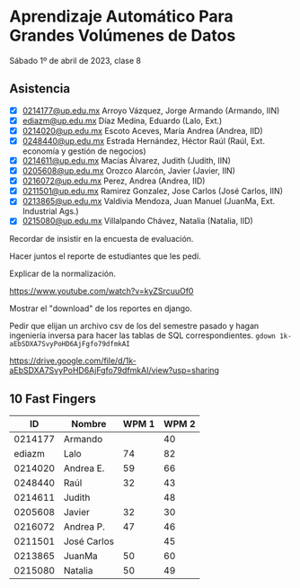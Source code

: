 Aprendizaje Automático Para Grandes Volúmenes de Datos
======================================================

Sábado 1º de abril de 2023, clase 8

Asistencia
----------

- [x] 0214177@up.edu.mx Arroyo Vázquez, Jorge Armando (Armando, IIN) 
- [x] ediazm@up.edu.mx  Díaz Medina, Eduardo (Lalo, Ext.)
- [x] 0214020@up.edu.mx Escoto Aceves, María Andrea (Andrea, IID)
- [x] 0248440@up.edu.mx Estrada Hernández, Héctor Raúl (Raúl, Ext. economía y gestión de negocios)
- [x] 0214611@up.edu.mx Macías Álvarez, Judith (Judith, IIN)
- [x] 0205608@up.edu.mx Orozco Alarcón, Javier (Javier, IIN) 
- [x] 0216072@up.edu.mx Perez, Andrea (Andrea, IID)
- [x] 0211501@up.edu.mx Ramirez Gonzalez, Jose Carlos (José Carlos, IIN)
- [x] 0213865@up.edu.mx Valdivia Mendoza, Juan Manuel (JuanMa, Ext. Industrial Ags.)
- [x] 0215080@up.edu.mx Villalpando Chávez, Natalia (Natalia, IID)

Recordar de insistir en la encuesta de evaluación.

Hacer juntos el reporte de estudiantes que les pedí.

Explicar de la normalización.

<https://www.youtube.com/watch?v=kyZSrcuuOf0>

Mostrar el "download" de los reportes en django.

Pedir que elijan un archivo csv de los del semestre pasado y hagan ingeniería inversa para hacer las tablas de
SQL correspondientes. `gdown 1k-aEbSDXA7SvyPoHD6AjFgfo79dfmkAI`

<https://drive.google.com/file/d/1k-aEbSDXA7SvyPoHD6AjFgfo79dfmkAI/view?usp=sharing>

10 Fast Fingers
---------------

| ID      | Nombre      | WPM 1 | WPM 2 |
|---------|-------------|-------|-------|
| 0214177 | Armando     |       | 40    |
| ediazm  | Lalo        | 74    | 82    |
| 0214020 | Andrea E.   | 59    | 66    |
| 0248440 | Raúl        | 32    | 43    |
| 0214611 | Judith      |       | 48    |
| 0205608 | Javier      | 32    | 30    |
| 0216072 | Andrea P.   | 47    | 46    |
| 0211501 | José Carlos |       | 45    |
| 0213865 | JuanMa      | 50    | 60    |
| 0215080 | Natalia     | 50    | 49    |
